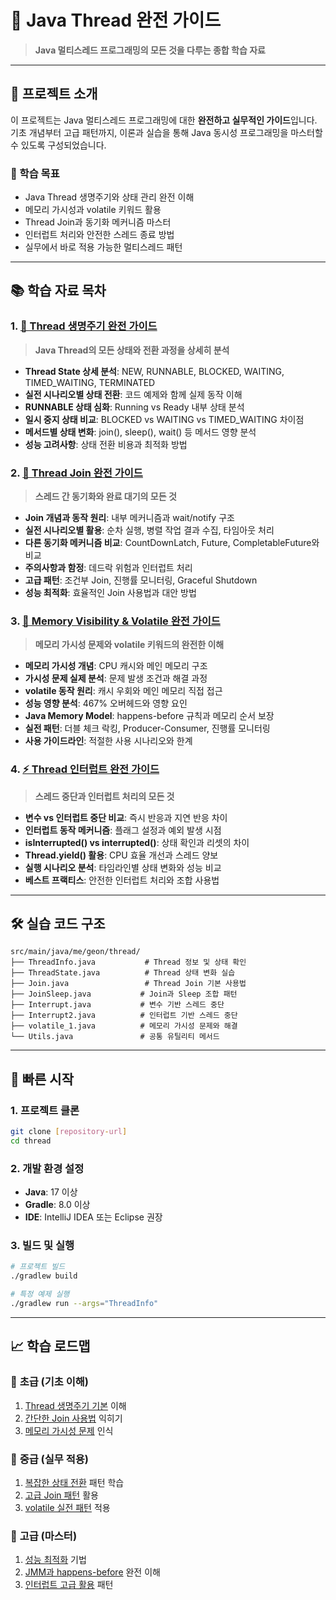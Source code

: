 # 🧵 Java Thread 완전 가이드

> **Java 멀티스레드 프로그래밍의 모든 것을 다루는 종합 학습 자료**

---

## 📖 프로젝트 소개

이 프로젝트는 Java 멀티스레드 프로그래밍에 대한 **완전하고 실무적인 가이드**입니다. 기초 개념부터 고급 패턴까지, 이론과 실습을 통해 Java 동시성 프로그래밍을 마스터할 수 있도록 구성되었습니다.

### 🎯 학습 목표
- Java Thread 생명주기와 상태 관리 완전 이해
- 메모리 가시성과 volatile 키워드 활용
- Thread Join과 동기화 메커니즘 마스터
- 인터럽트 처리와 안전한 스레드 종료 방법
- 실무에서 바로 적용 가능한 멀티스레드 패턴

---

## 📚 학습 자료 목차

### 1. [🧬 Thread 생명주기 완전 가이드](./docs/Thread_LifeCycle.md)
> **Java Thread의 모든 상태와 전환 과정을 상세히 분석**

- **Thread State 상세 분석**: NEW, RUNNABLE, BLOCKED, WAITING, TIMED_WAITING, TERMINATED
- **실전 시나리오별 상태 전환**: 코드 예제와 함께 실제 동작 이해
- **RUNNABLE 상태 심화**: Running vs Ready 내부 상태 분석
- **일시 중지 상태 비교**: BLOCKED vs WAITING vs TIMED_WAITING 차이점
- **메서드별 상태 변화**: join(), sleep(), wait() 등 메서드 영향 분석
- **성능 고려사항**: 상태 전환 비용과 최적화 방법

### 2. [🔗 Thread Join 완전 가이드](./docs/Thread_LifeCycle.md#-thread-join-완전-가이드)
> **스레드 간 동기화와 완료 대기의 모든 것**

- **Join 개념과 동작 원리**: 내부 메커니즘과 wait/notify 구조
- **실전 시나리오별 활용**: 순차 실행, 병렬 작업 결과 수집, 타임아웃 처리
- **다른 동기화 메커니즘 비교**: CountDownLatch, Future, CompletableFuture와 비교
- **주의사항과 함정**: 데드락 위험과 인터럽트 처리
- **고급 패턴**: 조건부 Join, 진행률 모니터링, Graceful Shutdown
- **성능 최적화**: 효율적인 Join 사용법과 대안 방법

### 3. [🧠 Memory Visibility & Volatile 완전 가이드](./docs/volatile.md)
> **메모리 가시성 문제와 volatile 키워드의 완전한 이해**

- **메모리 가시성 개념**: CPU 캐시와 메인 메모리 구조
- **가시성 문제 실제 분석**: 문제 발생 조건과 해결 과정
- **volatile 동작 원리**: 캐시 우회와 메인 메모리 직접 접근
- **성능 영향 분석**: 467% 오버헤드와 영향 요인
- **Java Memory Model**: happens-before 규칙과 메모리 순서 보장
- **실전 패턴**: 더블 체크 락킹, Producer-Consumer, 진행률 모니터링
- **사용 가이드라인**: 적절한 사용 시나리오와 한계

### 4. [⚡ Thread 인터럽트 완전 가이드](./docs/인터럽트.md)
> **스레드 중단과 인터럽트 처리의 모든 것**

- **변수 vs 인터럽트 중단 비교**: 즉시 반응과 지연 반응 차이
- **인터럽트 동작 메커니즘**: 플래그 설정과 예외 발생 시점
- **isInterrupted() vs interrupted()**: 상태 확인과 리셋의 차이
- **Thread.yield() 활용**: CPU 효율 개선과 스레드 양보
- **실행 시나리오 분석**: 타임라인별 상태 변화와 성능 비교
- **베스트 프랙티스**: 안전한 인터럽트 처리와 조합 사용법

---

## 🛠️ 실습 코드 구조

```
src/main/java/me/geon/thread/
├── ThreadInfo.java           # Thread 정보 및 상태 확인
├── ThreadState.java          # Thread 상태 변화 실습
├── Join.java                 # Thread Join 기본 사용법
├── JoinSleep.java           # Join과 Sleep 조합 패턴
├── Interrupt.java           # 변수 기반 스레드 중단
├── Interrupt2.java          # 인터럽트 기반 스레드 중단
├── volatile_1.java          # 메모리 가시성 문제와 해결
└── Utils.java               # 공통 유틸리티 메서드
```

---

## 🚀 빠른 시작

### 1. 프로젝트 클론
```bash
git clone [repository-url]
cd thread
```

### 2. 개발 환경 설정
- **Java**: 17 이상
- **Gradle**: 8.0 이상
- **IDE**: IntelliJ IDEA 또는 Eclipse 권장

### 3. 빌드 및 실행
```bash
# 프로젝트 빌드
./gradlew build

# 특정 예제 실행
./gradlew run --args="ThreadInfo"
```

---

## 📈 학습 로드맵

### 🥉 **초급 (기초 이해)**
1. [Thread 생명주기 기본](./docs/Thread_LifeCycle.md#1-thread-state-상세-분석) 이해
2. [간단한 Join 사용법](./docs/Thread_LifeCycle.md#-thread-join-완전-가이드) 익히기
3. [메모리 가시성 문제](./docs/volatile.md#3-가시성-문제-실제-예제-분석) 인식

### 🥈 **중급 (실무 적용)**
1. [복잡한 상태 전환](./docs/Thread_LifeCycle.md#2-상태-전환-시나리오-분석) 패턴 학습
2. [고급 Join 패턴](./docs/Thread_LifeCycle.md#6-고급-join-패턴) 활용
3. [volatile 실전 패턴](./docs/volatile.md#8-실전-패턴과-베스트-프랙티스) 적용

### 🥇 **고급 (마스터)**
1. [성능 최적화](./docs/Thread_LifeCycle.md#8-성능-고려사항) 기법
2. [JMM과 happens-before](./docs/volatile.md#6-java-memory-model과-happens-before) 완전 이해
3. [인터럽트 고급 활용](./docs/인터럽트.md#6-threadyield를-이용한-cpu-효율-개선) 패턴
